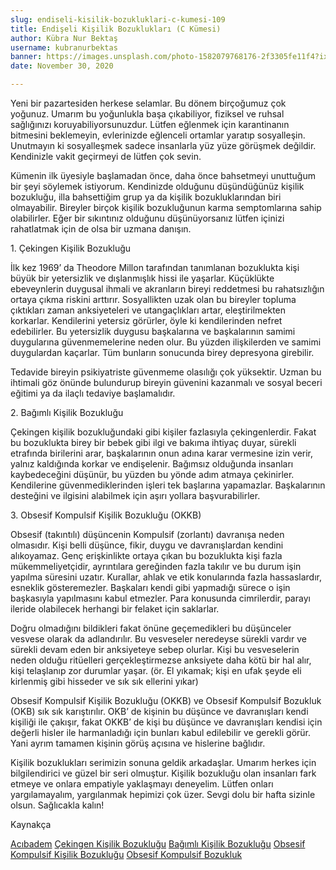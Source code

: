 ```yaml
---
slug: endiseli-kisilik-bozukluklari-c-kumesi-109
title: Endişeli Kişilik Bozuklukları (C Kümesi)
author: Kübra Nur Bektaş
username: kubranurbektas
banner: https://images.unsplash.com/photo-1582079768176-2f3305fe11f4?ixlib=rb-1.2.1&ixid=MXwxMjA3fDB8MHxwaG90by1wYWdlfHx8fGVufDB8fHw%3D&auto=format&fit=crop&w=750&q=80
date: November 30, 2020

---
```

Yeni bir pazartesiden herkese selamlar. Bu dönem birçoğumuz çok yoğunuz. Umarım bu yoğunlukla başa çıkabiliyor, fiziksel ve ruhsal sağlığınızı koruyabiliyorsunuzdur. Lütfen eğlenmek için karantinanın bitmesini beklemeyin, evlerinizde eğlenceli ortamlar yaratıp sosyalleşin. Unutmayın ki sosyalleşmek sadece insanlarla yüz yüze görüşmek değildir. Kendinizle vakit geçirmeyi de lütfen çok sevin.

Kümenin ilk üyesiyle başlamadan önce, daha önce bahsetmeyi unuttuğum bir şeyi söylemek istiyorum. Kendinizde olduğunu düşündüğünüz kişilik bozukluğu, illa bahsettiğim grup ya da kişilik bozukluklarından biri olmayabilir. Bireyler birçok kişilik bozukluğunun karma semptomlarına sahip olabilirler. Eğer bir sıkıntınız olduğunu düşünüyorsanız lütfen içinizi rahatlatmak için de olsa bir uzmana danışın.

&#49;. Çekingen Kişilik Bozukluğu

İlk kez 1969’ da Theodore Millon tarafından tanımlanan bozuklukta kişi büyük bir yetersizlik ve dışlanmışlık hissi ile yaşarlar. Küçüklükte ebeveynlerin duygusal ihmali ve akranların bireyi reddetmesi bu rahatsızlığın ortaya çıkma riskini arttırır. Sosyallikten uzak olan bu bireyler topluma çıktıkları zaman anksiyeteleri ve utangaçlıkları artar, eleştirilmekten korkarlar. Kendilerini yetersiz görürler, öyle ki kendilerinden nefret edebilirler. Bu yetersizlik duygusu başkalarına ve başkalarının samimi duygularına güvenmemelerine neden olur. Bu yüzden ilişkilerden ve samimi duygulardan kaçarlar. Tüm bunların sonucunda birey depresyona girebilir.

Tedavide bireyin psikiyatriste güvenmeme olasılığı çok yüksektir. Uzman bu ihtimali göz önünde bulundurup bireyin güvenini kazanmalı ve sosyal beceri eğitimi ya da ilaçlı tedaviye başlamalıdır.

&#50;. Bağımlı Kişilik Bozukluğu

Çekingen kişilik bozukluğundaki gibi kişiler fazlasıyla çekingenlerdir. Fakat bu bozuklukta birey bir bebek gibi ilgi ve bakıma ihtiyaç duyar, sürekli etrafında birilerini arar, başkalarının onun adına karar vermesine izin verir, yalnız kaldığında korkar ve endişelenir. Bağımsız olduğunda insanları kaybedeceğini düşünür, bu yüzden bu yönde adım atmaya çekinirler. Kendilerine güvenmediklerinden işleri tek başlarına yapamazlar. Başkalarının desteğini ve ilgisini alabilmek için aşırı yollara başvurabilirler.

&#51;. Obsesif Kompulsif Kişilik Bozukluğu (OKKB)

Obsesif (takıntılı) düşüncenin Kompulsif (zorlantı) davranışa neden olmasıdır. Kişi belli düşünce, fikir, duygu ve davranışlardan kendini alıkoyamaz. Genç erişkinlikte ortaya çıkan bu bozuklukta kişi fazla mükemmeliyetçidir, ayrıntılara gereğinden fazla takılır ve bu durum işin yapılma süresini uzatır. Kurallar, ahlak ve etik konularında fazla hassaslardır, esneklik gösteremezler. Başkaları kendi gibi yapmadığı sürece o işin başkasıyla yapılmasını kabul etmezler. Para konusunda cimrilerdir, parayı ileride olabilecek herhangi bir felaket için saklarlar.

Doğru olmadığını bildikleri fakat önüne geçemedikleri bu düşünceler vesvese olarak da adlandırılır. Bu vesveseler neredeyse sürekli vardır ve sürekli devam eden bir anksiyeteye sebep olurlar. Kişi bu vesveselerin neden olduğu ritüelleri gerçekleştirmezse anksiyete daha kötü bir hal alır, kişi telaşlanıp zor durumlar yaşar. (ör. El yıkamak; kişi en ufak şeyde eli kirlenmiş gibi hisseder ve sık sık ellerini yıkar)

Obsesif Kompulsif Kişilik Bozukluğu (OKKB) ve Obsesif Kompulsif Bozukluk (OKB) sık sık karıştırılır. OKB’ de kişinin bu düşünce ve davranışları kendi kişiliği ile çakışır, fakat OKKB’ de kişi bu düşünce ve davranışları kendisi için değerli hisler ile harmanladığı için bunları kabul edilebilir ve gerekli görür. Yani ayrım tamamen kişinin görüş açısına ve hislerine bağlıdır.

Kişilik bozuklukları serimizin sonuna geldik arkadaşlar. Umarım herkes için bilgilendirici ve güzel bir seri olmuştur. Kişilik bozukluğu olan insanları fark etmeye ve onlara empatiyle yaklaşmayı deneyelim. Lütfen onları yargılamayalım, yargılanmak hepimizi çok üzer. Sevgi dolu bir hafta sizinle olsun. Sağlıcakla kalın!

Kaynakça

[Acıbadem](https://www.acibadem.com.tr/ilgi-alani/kisilik-bozukluklari/#genel-tanitim "Acıbadem")
[Çekingen Kişilik Bozukluğu](https://tr.wikipedia.org/wiki/%C3%87ekingen_ki%C5%9Filik_bozuklu%C4%9Fu "Çekingen Kişilik Bozukluğu")
[Bağımlı Kişilik Bozukluğu](https://www.cadempsikoloji.com/calisma-alani/1-bireysel-danismanlik/102-bagimli-kisilik-bozuklugu "Bağımlı Kişilik Bozukluğu")
[Obsesif Kompulsif Kişilik Bozukluğu](https://tr.wikipedia.org/wiki/Obsesif_kompulsif_ki%C5%9Filik_bozuklu%C4%9Fu "Obsesif Kompulsif Kişilik Bozukluğu")
[Obsesif Kompulsif Bozukluk](https://tr.wikipedia.org/wiki/Obsesif_kompulsif_bozukluk "Obsesif Kompulsif Bozukluk")